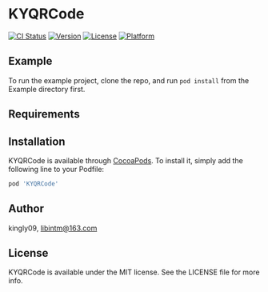 # KYQRCode

[![CI Status](http://img.shields.io/travis/kingly09/KYQRCode.svg?style=flat)](https://travis-ci.org/kingly09/KYQRCode)
[![Version](https://img.shields.io/cocoapods/v/KYQRCode.svg?style=flat)](http://cocoapods.org/pods/KYQRCode)
[![License](https://img.shields.io/cocoapods/l/KYQRCode.svg?style=flat)](http://cocoapods.org/pods/KYQRCode)
[![Platform](https://img.shields.io/cocoapods/p/KYQRCode.svg?style=flat)](http://cocoapods.org/pods/KYQRCode)

## Example

To run the example project, clone the repo, and run `pod install` from the Example directory first.

## Requirements

## Installation

KYQRCode is available through [CocoaPods](http://cocoapods.org). To install
it, simply add the following line to your Podfile:

```ruby
pod 'KYQRCode'
```



## Author

kingly09, libintm@163.com

## License

KYQRCode is available under the MIT license. See the LICENSE file for more info.
